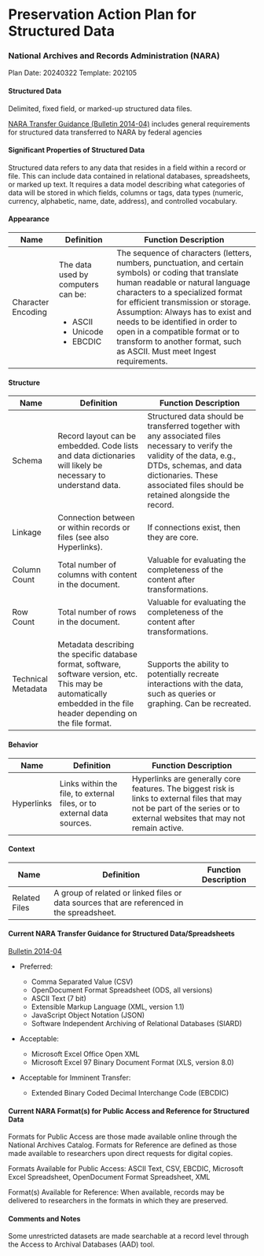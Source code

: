 # Preservation Action Plan for Structured Data
### National Archives and Records Administration (NARA)

Plan Date: 20240322
Template: 202105

#### Structured Data
Delimited, fixed field, or marked-up structured data files.

[NARA Transfer Guidance (Bulletin 2014-04)](https://www.archives.gov/records-mgmt/bulletins/2014/2014-04.html "NARA Transfer Guidance (Bulletin 2014-04)") includes general requirements for structured data transferred to NARA by federal agencies



#### Significant Properties of Structured Data
Structured data refers to any data that resides in a field within a record or file. This can include data contained in relational databases, spreadsheets, or marked up text. It requires a data model describing what categories of data will be stored in which fields, columns or tags, data types (numeric, currency, alphabetic, name, date, address), and controlled vocabulary.


#### Appearance
| Name  | Definition  | Function Description  |
| ------------ | ------------ | ------------ |
|Character Encoding |The data used by computers can be:<br><br> <ul><li>ASCII<li>Unicode<li>EBCDIC|The sequence of characters (letters, numbers, punctuation, and certain symbols) or coding that translate human readable or natural language characters to a specialized format for efficient transmission or storage. Assumption: Always has to exist and needs to be identified in order to open in a compatible format or to transform to another format, such as ASCII.  Must meet Ingest requirements. |


#### Structure
| Name  | Definition  | Function Description  |
| ------------ | ------------ | ------------ |
|Schema | Record layout can be embedded. Code lists and data dictionaries will likely be necessary to understand data.|Structured data should be transferred together with any associated files necessary to verify the validity of the data, e.g., DTDs, schemas, and data dictionaries. These associated files should be retained alongside the record. | 
|Linkage |Connection between or within records or files (see also Hyperlinks). |If connections exist, then they are core. | 
|Column Count |Total number of columns with content in the document. |Valuable for evaluating the completeness of the content after transformations. | 
|Row Count |Total number of rows in the document. |Valuable for evaluating the completeness of the content after transformations. | 
|Technical Metadata |Metadata describing the specific database format, software, software version, etc. This may be automatically embedded in the file header depending on the file format. |Supports the ability to potentially recreate interactions with the data, such as queries or graphing. Can be recreated. | 


#### Behavior
| Name  | Definition  | Function Description  |
| ------------ | ------------ | ------------ |
| Hyperlinks |Links within the file, to external files, or to external data sources. |Hyperlinks are generally core features. The biggest risk is links to external files that may not be part of the series or to external websites that may not remain active. |



#### Context
| Name  | Definition  | Function Description  |
| ------------ | ------------ | ------------ |
|Related Files |A group of related or linked files or data sources that are referenced in the spreadsheet.| |



#### Current NARA Transfer Guidance for Structured Data/Spreadsheets 
[Bulletin 2014-04](https://www.archives.gov/records-mgmt/bulletins/2014/2014-04.html "Bulletin 2014-04")

- Preferred:
  - Comma Separated Value (CSV)
  - OpenDocument Format Spreadsheet (ODS, all versions)
  - ASCII Text (7 bit)
  - Extensible Markup Language (XML, version 1.1)
  - JavaScript Object Notation (JSON)
  - Software Independent Archiving of Relational Databases (SIARD)

- Acceptable: 
  - Microsoft Excel Office Open XML 
  - Microsoft Excel 97 Binary Document Format (XLS, version 8.0)

- Acceptable for Imminent Transfer:
  - Extended Binary Coded Decimal Interchange Code (EBCDIC)



#### Current NARA Format(s) for Public Access and Reference for Structured Data

Formats for Public Access are those made available online through the National Archives Catalog. Formats for Reference are defined as those made available to researchers upon direct requests for digital copies.

Formats Available for Public Access: ASCII Text, CSV, EBCDIC, Microsoft Excel Spreadsheet, OpenDocument Format Spreadsheet, XML

Format(s) Available for Reference: When available, records may be delivered to researchers in the formats in which they are preserved.


#### Comments and Notes

Some unrestricted datasets are made searchable at a record level through the Access to Archival Databases (AAD) tool.


